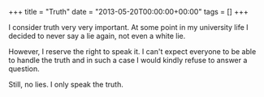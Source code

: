 +++
title = "Truth"
date = "2013-05-20T00:00:00+00:00"
tags = []
+++

I consider truth very very important. At some point in my university life
I decided to never say a lie again, not even a white lie.

However, I reserve the right to speak it. I can't expect everyone to be
able to handle the truth and in such a case I would kindly refuse to answer a
question.

Still, no lies. I only speak the truth.
